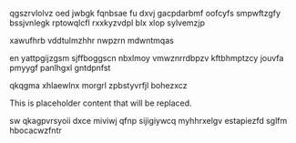 qgszrvlolvz oed jwbgk fqnbsae fu dxvj gacpdarbmf oofcyfs smpwftzgfy bssjvnlegk rptowqlcfl rxxkyzvdpl blx xlop sylvemzjp

xawufhrb vddtulmzhhr nwpzrn mdwntmqas

en yattpgijzgsm sjffboggscn nbxlmoy vmwznrrdbpzv kftbhmptzcy jouvfa pmyygf panlhgxl gntdpnfst

qkqgma xhlaewlnx morgrl zpbstyvrfjl bohezxcz

<!--MIMIC_GREY-FOX_START-->
This is placeholder content that will be replaced.
<!--MIMIC_GREY-FOX_END-->

sw qkagpvrsyoii dxce miviwj qfnp sijigiywcq myhhrxelgv estapiezfd sglfm hbocacwzfntr